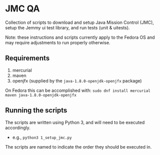 # JMC QA

Collection of scripts to download and setup Java Mission Control (JMC), setup the Jemmy ui test library, and run tests (unit & uitests).

Note: these instructions and scripts currently apply to the Fedora OS and may require adjustments to run properly otherwise.

## Requirements

1. mercurial
2. maven
3. openjfx (supplied by the `java-1.8.0-openjdk-openjfx` package)

On Fedora this can be accomplished with: `sudo dnf install mercurial maven java-1.8.0-openjdk-openjfx`

## Running the scripts

The scripts are written using Python 3, and will need to be executed accordingly. 

- e.g., `python3 1_setup_jmc.py`

The scripts are named to indicate the order they should be executed in.
